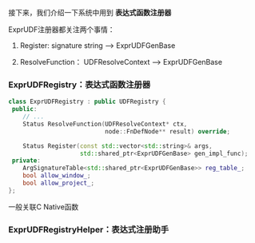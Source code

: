 

接下来，我们介绍一下系统中用到 **表达式函数注册器**

ExprUDF注册器都关注两个事情：

1. Register: signature string --> ExprUDFGenBase

2. ResolveFunction： UDFResolveContext -->  ExprUDFGenBase

   

### ExprUDFRegistry：表达式函数注册器

```C++
class ExprUDFRegistry : public UDFRegistry {
 public:
  	// ...
  	Status ResolveFunction(UDFResolveContext* ctx,
                           node::FnDefNode** result) override;

    Status Register(const std::vector<std::string>& args,
                    std::shared_ptr<ExprUDFGenBase> gen_impl_func);
 private:
    ArgSignatureTable<std::shared_ptr<ExprUDFGenBase>> reg_table_;
    bool allow_window_;
    bool allow_project_;
};
```

一般关联C Native函数

### ExprUDFRegistryHelper：表达式注册助手

> 